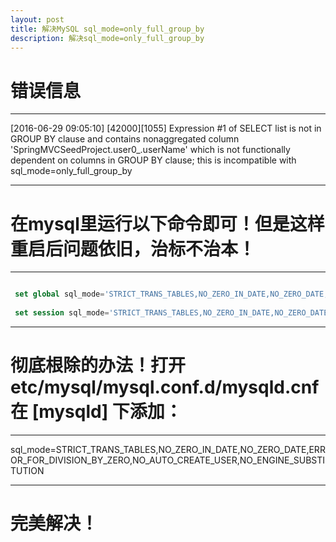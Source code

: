 ```yaml
---
layout: post
title: 解决MySQL sql_mode=only_full_group_by
description: 解决sql_mode=only_full_group_by
---
```

# 错误信息 
---

[2016-06-29 09:05:10] [42000][1055] Expression #1 of SELECT list is not in GROUP BY clause and
contains nonaggregated column 'SpringMVCSeedProject.user0_.userName'
which is not functionally dependent on columns in GROUP BY clause;
this is incompatible with sql_mode=only_full_group_by

---

# 在mysql里运行以下命令即可！但是这样重启后问题依旧，治标不治本！

---
``` Sql

 set global sql_mode='STRICT_TRANS_TABLES,NO_ZERO_IN_DATE,NO_ZERO_DATE,ERROR_FOR_DIVISION_BY_ZERO,NO_AUTO_CREATE_USER,NO_ENGINE_SUBSTITUTION';
 
 set session sql_mode='STRICT_TRANS_TABLES,NO_ZERO_IN_DATE,NO_ZERO_DATE,ERROR_FOR_DIVISION_BY_ZERO,NO_AUTO_CREATE_USER,NO_ENGINE_SUBSTITUTION';

```
---

# 彻底根除的办法！打开 etc/mysql/mysql.conf.d/mysqld.cnf 在 [mysqld] 下添加：

---

sql_mode=STRICT_TRANS_TABLES,NO_ZERO_IN_DATE,NO_ZERO_DATE,ERROR_FOR_DIVISION_BY_ZERO,NO_AUTO_CREATE_USER,NO_ENGINE_SUBSTITUTION
 
---

# 完美解决！
